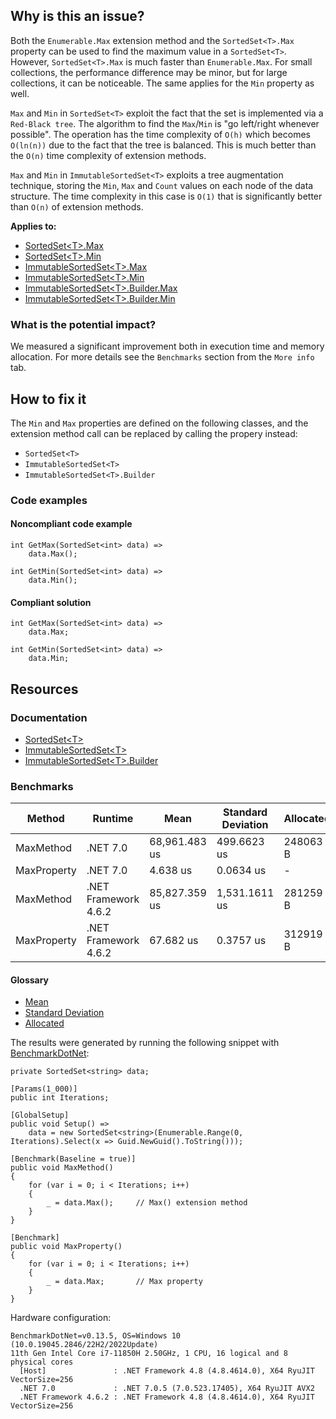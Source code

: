 ## Why is this an issue?

Both the `Enumerable.Max` extension method and the `SortedSet<T>.Max` property can be used to find the maximum value in
a `SortedSet<T>`. However, `SortedSet<T>.Max` is much faster than `Enumerable.Max`. For small
collections, the performance difference may be minor, but for large collections, it can be noticeable. The same applies for the `Min`
property as well.

`Max` and `Min` in `SortedSet<T>` exploit the fact that the set is implemented via a `Red-Black
tree`. The algorithm to find the `Max`/`Min` is "go left/right whenever possible". The operation has the time complexity
of `O(h)` which becomes `O(ln(n))` due to the fact that the tree is balanced. This is much better than the `O(n)`
time complexity of extension methods.

`Max` and `Min` in `ImmutableSortedSet<T>` exploits a tree augmentation technique, storing the
`Min`, `Max` and `Count` values on each node of the data structure. The time complexity in this case is
`O(1)` that is significantly better than `O(n)` of extension methods.

**Applies to:**

-  [SortedSet&lt;T&gt;.Max](https://learn.microsoft.com/en-us/dotnet/api/system.collections.generic.sortedset-1.max)
-  [SortedSet&lt;T&gt;.Min](https://learn.microsoft.com/en-us/dotnet/api/system.collections.generic.sortedset-1.min)
-  [ImmutableSortedSet&lt;T&gt;.Max](https://learn.microsoft.com/en-us/dotnet/api/system.collections.immutable.immutablesortedset-1.max)
-  [ImmutableSortedSet&lt;T&gt;.Min](https://learn.microsoft.com/en-us/dotnet/api/system.collections.immutable.immutablesortedset-1.min)
-  [ImmutableSortedSet&lt;T&gt;.Builder.Max](https://learn.microsoft.com/en-us/dotnet/api/system.collections.immutable.immutablesortedset-1.builder.max)
-  [ImmutableSortedSet&lt;T&gt;.Builder.Min](https://learn.microsoft.com/en-us/dotnet/api/system.collections.immutable.immutablesortedset-1.builder.min)

### What is the potential impact?

We measured a significant improvement both in execution time and memory allocation. For more details see the `Benchmarks` section from
the `More info` tab.

## How to fix it

The `Min` and `Max` properties are defined on the following classes, and the extension method call can be replaced by calling
the propery instead:

-  `SortedSet<T>`
-  `ImmutableSortedSet<T>`
-  `ImmutableSortedSet<T>.Builder`

### Code examples

#### Noncompliant code example

    int GetMax(SortedSet<int> data) =>
        data.Max();

    int GetMin(SortedSet<int> data) =>
        data.Min();

#### Compliant solution

    int GetMax(SortedSet<int> data) =>
        data.Max;

    int GetMin(SortedSet<int> data) =>
        data.Min;

## Resources

### Documentation

-  [SortedSet&lt;T&gt;](https://learn.microsoft.com/en-us/dotnet/api/system.collections.generic.sortedset-1)
-  [ImmutableSortedSet&lt;T&gt;](https://learn.microsoft.com/en-us/dotnet/api/system.collections.immutable.immutablesortedset-1)
-  [ImmutableSortedSet&lt;T&gt;.Builder](https://learn.microsoft.com/en-us/dotnet/api/system.collections.immutable.immutablesortedset-1.builder)

### Benchmarks

| Method | Runtime | Mean | Standard Deviation | Allocated |
| --- | --- | --- | --- | --- |
| MaxMethod | .NET 7.0 | 68,961.483 us | 499.6623 us | 248063 B |
| MaxProperty | .NET 7.0 | 4.638 us | 0.0634 us | - |
| MaxMethod | .NET Framework 4.6.2 | 85,827.359 us | 1,531.1611 us | 281259 B |
| MaxProperty | .NET Framework 4.6.2 | 67.682 us | 0.3757 us | 312919 B |

#### Glossary

-  [Mean](https://en.wikipedia.org/wiki/Arithmetic_mean)
-  [Standard Deviation](https://en.wikipedia.org/wiki/Standard_deviation)
-  [Allocated](https://en.wikipedia.org/wiki/Memory_management)

The results were generated by running the following snippet with [BenchmarkDotNet](https://github.com/dotnet/BenchmarkDotNet):

    private SortedSet<string> data;
    
    [Params(1_000)]
    public int Iterations;
    
    [GlobalSetup]
    public void Setup() =>
        data = new SortedSet<string>(Enumerable.Range(0, Iterations).Select(x => Guid.NewGuid().ToString()));
    
    [Benchmark(Baseline = true)]
    public void MaxMethod()
    {
        for (var i = 0; i < Iterations; i++)
        {
            _ = data.Max();     // Max() extension method
        }
    }
    
    [Benchmark]
    public void MaxProperty()
    {
        for (var i = 0; i < Iterations; i++)
        {
            _ = data.Max;       // Max property
        }
    }

Hardware configuration:

    BenchmarkDotNet=v0.13.5, OS=Windows 10 (10.0.19045.2846/22H2/2022Update)
    11th Gen Intel Core i7-11850H 2.50GHz, 1 CPU, 16 logical and 8 physical cores
      [Host]               : .NET Framework 4.8 (4.8.4614.0), X64 RyuJIT VectorSize=256
      .NET 7.0             : .NET 7.0.5 (7.0.523.17405), X64 RyuJIT AVX2
      .NET Framework 4.6.2 : .NET Framework 4.8 (4.8.4614.0), X64 RyuJIT VectorSize=256